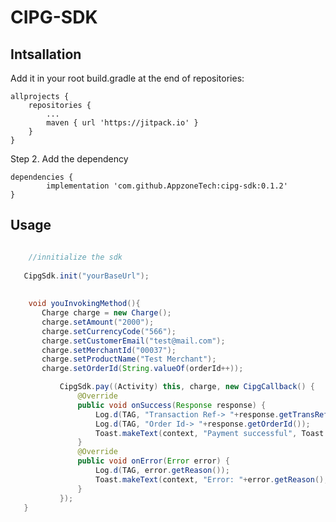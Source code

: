 # CIPG-SDK

## Intsallation
Add it in your root build.gradle at the end of repositories:

	allprojects {
		repositories {
			...
			maven { url 'https://jitpack.io' }
		}
	}
Step 2. Add the dependency

	dependencies {
	        implementation 'com.github.AppzoneTech:cipg-sdk:0.1.2'
	}
  
 ## Usage
  
 ```java

     //innitialize the sdk 
     
    CipgSdk.init("yourBaseUrl");
  
  
     void youInvokingMethod(){
        Charge charge = new Charge();
        charge.setAmount("2000");
        charge.setCurrencyCode("566");
        charge.setCustomerEmail("test@mail.com");
        charge.setMerchantId("00037");
        charge.setProductName("Test Merchant");
        charge.setOrderId(String.valueOf(orderId++));

            CipgSdk.pay((Activity) this, charge, new CipgCallback() {
                @Override
                public void onSuccess(Response response) {
                    Log.d(TAG, "Transaction Ref-> "+response.getTransRef());
                    Log.d(TAG, "Order Id-> "+response.getOrderId());
                    Toast.makeText(context, "Payment successful", Toast.LENGTH_LONG).show();
                }
                @Override
                public void onError(Error error) {
                    Log.d(TAG, error.getReason());
                    Toast.makeText(context, "Error: "+error.getReason(), Toast.LENGTH_LONG).show();
                }
            });
    }  
  ```
